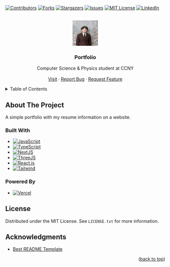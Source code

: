 <!-- Improved compatibility of back to top link: See: https://github.com/othneildrew/Best-README-Template/pull/73 -->
<a id="readme-top"></a>
<!--
*** Thanks for checking out the Best-README-Template. If you have a suggestion
*** that would make this better, please fork the repo and create a pull request
*** or simply open an issue with the tag "enhancement".
*** Don't forget to give the project a star!
*** Thanks again! Now go create something AMAZING! :D
-->



<!-- PROJECT SHIELDS -->
<!--
*** I'm using markdown "reference style" links for readability.
*** Reference links are enclosed in brackets [ ] instead of parentheses ( ).
*** See the bottom of this document for the declaration of the reference variables
*** for contributors-url, forks-url, etc. This is an optional, concise syntax you may use.
*** https://www.markdownguide.org/basic-syntax/#reference-style-links
-->
[![Contributors][contributors-shield]][contributors-url]
[![Forks][forks-shield]][forks-url]
[![Stargazers][stars-shield]][stars-url]
[![Issues][issues-shield]][issues-url]
[![MIT License][license-shield]][license-url]
[![LinkedIn][linkedin-shield]][linkedin-url]



<!-- PROJECT LOGO -->
<br />
<div align="center">
  <a href="https://github.com/josephHelfenbein/portfolio">
    <img src="public/1708555168208.jpg" alt="Logo" width="80" height="80">
  </a>

<h3 align="center">Portfolio</h3>

  <p align="center">
    Computer Science & Physics student at CCNY
    <br />
    <br />
    <a href="https://www.josephhelfenbein.com">Visit</a>
    ·
    <a href="https://github.com/josephHelfenbein/portfolio/issues/new?labels=bug&template=bug-report---.md">Report Bug</a>
    ·
    <a href="https://github.com/josephHelfenbein/portfolio/issues/new?labels=enhancement&template=feature-request---.md">Request Feature</a>
  </p>
</div>



<!-- TABLE OF CONTENTS -->
<details>
  <summary>Table of Contents</summary>
  <ol>
    <li><a href="#about-the-project">About The Project</a></li>
    <li><a href="#license">License</a></li>
    <li><a href="#acknowledgments">Acknowledgments</a></li>
  </ol>
</details>



<!-- ABOUT THE PROJECT -->
## About The Project

A simple portfolio with my resume information on a website.


### Built With

* [![JavaScript][JavaScript]][JavaScript-url]
* [![TypeScript][TypeScript]][TypeScript-url]
* [![NextJS][NextJS]][NextJS-url]
* [![ThreeJS][ThreeJS]][ThreeJS-url]
* [![React.js][React.js]][React-url]
* [![Tailwind][Tailwind]][Tailwind-url]

### Powered By

* [![Vercel][Vercel]][Vercel-url]


<!-- LICENSE -->
## License

Distributed under the MIT License. See `LICENSE.txt` for more information.


<!-- ACKNOWLEDGMENTS -->
## Acknowledgments

* [Best README Template](https://github.com/othneildrew/Best-README-Template)


<p align="right">(<a href="#readme-top">back to top</a>)</p>



<!-- MARKDOWN LINKS & IMAGES -->
<!-- https://www.markdownguide.org/basic-syntax/#reference-style-links -->
[contributors-shield]: https://img.shields.io/github/contributors/josephHelfenbein/portfolio.svg?style=for-the-badge
[contributors-url]: https://github.com/josephHelfenbein/portfolio/graphs/contributors
[forks-shield]: https://img.shields.io/github/forks/josephHelfenbein/portfolio.svg?style=for-the-badge
[forks-url]: https://github.com/josephHelfenbein/portfolio/network/members
[stars-shield]: https://img.shields.io/github/stars/josephHelfenbein/portfolio.svg?style=for-the-badge
[stars-url]: https://github.com/josephHelfenbein/portfolio/stargazers
[issues-shield]: https://img.shields.io/github/issues/josephHelfenbein/portfolio.svg?style=for-the-badge
[issues-url]: https://github.com/josephHelfenbein/portfolio/issues
[license-shield]: https://img.shields.io/github/license/josephHelfenbein/portfolio.svg?style=for-the-badge
[license-url]: https://github.com/josephHelfenbein/portfolio/blob/main/LICENSE.txt
[linkedin-shield]: https://img.shields.io/badge/-LinkedIn-black.svg?style=for-the-badge&logo=linkedin&colorB=555
[linkedin-url]: https://linkedin.com/in/joseph-j-helfenbein
[product-screenshot]: images/screenshot.png
[Next.js]: https://img.shields.io/badge/next.js-000000?style=for-the-badge&logo=nextdotjs&logoColor=white
[Next-url]: https://nextjs.org/
[React.js]: https://img.shields.io/badge/React-20232A?style=for-the-badge&logo=react&logoColor=61DAFB
[React-url]: https://reactjs.org/
[Vue.js]: https://img.shields.io/badge/Vue.js-35495E?style=for-the-badge&logo=vuedotjs&logoColor=4FC08D
[Vue-url]: https://vuejs.org/
[Angular.io]: https://img.shields.io/badge/Angular-DD0031?style=for-the-badge&logo=angular&logoColor=white
[Angular-url]: https://angular.io/
[Svelte.dev]: https://img.shields.io/badge/Svelte-4A4A55?style=for-the-badge&logo=svelte&logoColor=FF3E00
[Svelte-url]: https://svelte.dev/
[Laravel.com]: https://img.shields.io/badge/Laravel-FF2D20?style=for-the-badge&logo=laravel&logoColor=white
[Laravel-url]: https://laravel.com
[Bootstrap.com]: https://img.shields.io/badge/Bootstrap-563D7C?style=for-the-badge&logo=bootstrap&logoColor=white
[Bootstrap-url]: https://getbootstrap.com
[JQuery.com]: ?style=for-the-badge&logo=jquery&logoColor=whitehttps://img.shields.io/badge/jQuery-0769AD
[JQuery-url]: https://jquery.com 
[JavaScript]: https://img.shields.io/badge/javascript-yellow?logo=javascript&style=for-the-badge&logoColor=white
[JavaScript-url]: https://developer.oracle.com/languages/javascript.html
[WebGL]: https://img.shields.io/badge/webgl-red?logo=webgl&style=for-the-badge&logoColor=white
[WebGL-url]: https://www.khronos.org/webgl/
[ThreeJS]: https://img.shields.io/badge/three.js-black?logo=three.js&style=for-the-badge&logoColor=white
[ThreeJS-url]: https://threejs.org/
[TypeScript]: https://img.shields.io/badge/typescript-3178C6?logo=typescript&style=for-the-badge&logoColor=white
[TypeScript-url]: https://www.typescriptlang.org/
[NextJS]: https://img.shields.io/badge/next.js-black?logo=next.js&style=for-the-badge&logoColor=white
[NextJS-url]: https://nextjs.org/
[React]: https://img.shields.io/badge/react-61DAFB?logo=react&style=for-the-badge&logoColor=black
[Tailwind]: https://img.shields.io/badge/tailwind%20css-06B6D4?logo=tailwindcss&style=for-the-badge&logoColor=white
[Tailwind-url]: https://tailwindcss.com/
[Vercel]: https://img.shields.io/badge/vercel-000000?logo=vercel&style=for-the-badge&logoColor=white
[Vercel-url]: https://www.vercel.com/
